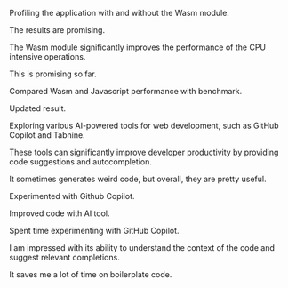 Profiling the application with and without the Wasm module.

The results are promising.

The Wasm module significantly improves the performance of the CPU intensive operations.

This is promising so far.

Compared Wasm and Javascript performance with benchmark.

Updated result.

Exploring various AI-powered tools for web development, such as GitHub Copilot and Tabnine.

These tools can significantly improve developer productivity by providing code suggestions and autocompletion.

It sometimes generates weird code, but overall, they are pretty useful.

Experimented with Github Copilot.

Improved code with AI tool.

Spent time experimenting with GitHub Copilot.

I am impressed with its ability to understand the context of the code and suggest relevant completions.

It saves me a lot of time on boilerplate code.